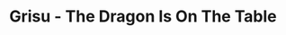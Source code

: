 ---
title: "Grisu - The Dragon Is On The Table"
url: /mendrisio/grisu-the-dragon-is-on-the-table/
shop: Spiele
---